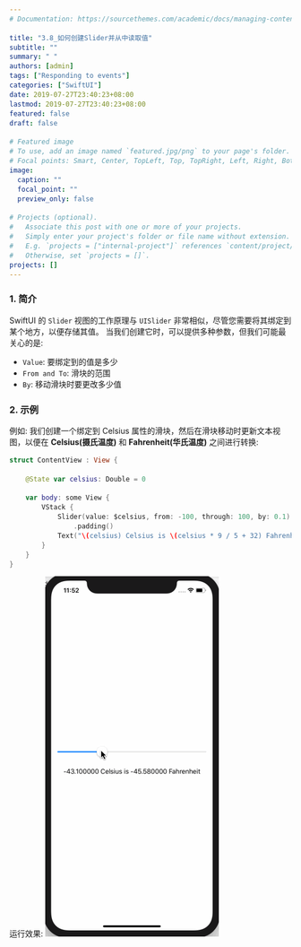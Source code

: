 ```yaml
---
# Documentation: https://sourcethemes.com/academic/docs/managing-content/

title: "3.8_如何创建Slider并从中读取值"
subtitle: ""
summary: " "
authors: [admin]
tags: ["Responding to events"]
categories: ["SwiftUI"]
date: 2019-07-27T23:40:23+08:00
lastmod: 2019-07-27T23:40:23+08:00
featured: false
draft: false

# Featured image
# To use, add an image named `featured.jpg/png` to your page's folder.
# Focal points: Smart, Center, TopLeft, Top, TopRight, Left, Right, BottomLeft, Bottom, BottomRight.
image:
  caption: ""
  focal_point: ""
  preview_only: false

# Projects (optional).
#   Associate this post with one or more of your projects.
#   Simply enter your project's folder or file name without extension.
#   E.g. `projects = ["internal-project"]` references `content/project/deep-learning/index.md`.
#   Otherwise, set `projects = []`.
projects: []
---
```

<!-- more -->
### 1. 简介
SwiftUI 的 `Slider` 视图的工作原理与 `UISlider` 非常相似，尽管您需要将其绑定到某个地方，以便存储其值。
当我们创建它时，可以提供多种参数，但我们可能最关心的是:

* `Value`:  要绑定到的值是多少
* `From and To`: 滑块的范围
* `By`: 移动滑块时要更改多少值

### 2. 示例
例如: 我们创建一个绑定到  Celsius 属性的滑块，然后在滑块移动时更新文本视图，以便在 **Celsius(摄氏温度)** 和 **Fahrenheit(华氏温度)** 之间进行转换:
```swift
struct ContentView : View {
    
    @State var celsius: Double = 0
    
    var body: some View {
        VStack {
            Slider(value: $celsius, from: -100, through: 100, by: 0.1)
                .padding()
            Text("\(celsius) Celsius is \(celsius * 9 / 5 + 32) Fahrenheit")
        }
    }
}
```
运行效果:
![slider_celsius_to_fahrenheit](img/slider_celsius_to_fahrenheit.gif "celsius to fahrenheit")